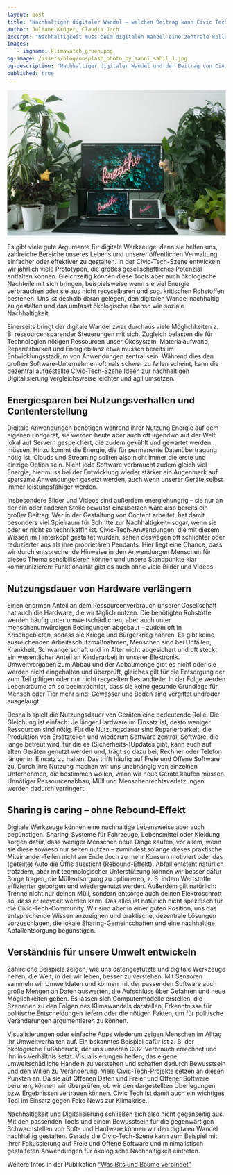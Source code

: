 ```yaml
---
layout: post
title: "Nachhaltiger digitaler Wandel – welchen Beitrag kann Civic Tech leisten?"
author: Juliane Krüger, Claudia Jach
excerpt: "Nachhaltigkeit muss beim digitalen Wandel eine zentrale Rolle spielen. Wir schauen uns u. a. die Faktoren Materialaufwand, Reparierbarkeit und Energiebilanz von Anwendungen an." 
images:
   - imgname: klimawatch_gruen.png
og-image: /assets/blog/unsplash_photo_by_sanni_sahil_1.jpg
og-description: "Nachhaltiger digitaler Wandel und der Beitrag von Civic Tech"
published: true
---
```

![unsplash_photo_by_sanni_sahil_1.jpg](/assets/blog/unsplash_photo_by_sanni_sahil_1.jpg)

Es gibt viele gute Argumente für digitale Werkzeuge, denn sie helfen uns, zahlreiche Bereiche unseres Lebens und unserer öffentlichen Verwaltung einfacher oder effektiver zu gestalten. In der Civic-Tech-Szene entwickeln wir jährlich viele Prototypen, die großes gesellschaftliches Potenzial entfalten können. Gleichzeitig können diese Tools aber auch ökologische Nachteile mit sich bringen, beispielsweise wenn sie viel Energie verbrauchen oder sie aus nicht recycelbaren und sog. kritischen Rohstoffen bestehen. Uns ist deshalb daran gelegen, den digitalen Wandel nachhaltig zu gestalten und das umfasst ökologische ebenso wie soziale Nachhaltigkeit. 

Einerseits bringt der digitale Wandel zwar durchaus viele Möglichkeiten z. B. ressourcensparender Steuerungen mit sich. Zugleich belasten die für Technologien nötigen Ressourcen unser Ökosystem. Materialaufwand, Reparierbarkeit und Energiebilanz etwa müssen bereits im Entwicklungsstadium von Anwendungen zentral sein. Während dies den großen Software-Unternehmen oftmals schwer zu fallen scheint, kann die dezentral aufgestellte Civic-Tech-Szene Ideen zur nachhaltigen Digitalisierung vergleichsweise leichter und agil umsetzen.

## Energiesparen bei Nutzungsverhalten und Contenterstellung

Digitale Anwendungen benötigen während ihrer Nutzung Energie auf dem eigenen Endgerät, sie werden heute aber auch oft irgendwo auf der Welt lokal auf Servern gespeichert, die zudem gekühlt und gewartet werden müssen. Hinzu kommt die Energie, die für permanente Datenübertragung nötig ist. Clouds und Streaming sollten also nicht immer die erste und einzige Option sein. Nicht jede Software verbraucht zudem gleich viel Energie, hier muss bei der Entwicklung wieder stärker ein Augenmerk auf sparsame Anwendungen gesetzt werden, auch wenn unserer Geräte selbst immer leistungsfähiger werden. 

Insbesondere Bilder und Videos sind außerdem energiehungrig – sie nur an der ein oder anderen Stelle bewusst einzusetzen wäre also bereits ein großer Beitrag. Wer in der Gestaltung von Content arbeitet, hat damit besonders viel Spielraum für Schritte zur Nachhaltigkeit– sogar, wenn sie oder er nicht so technikaffin ist. Civic-Tech-Anwendungen, die mit diesem Wissen im Hinterkopf gestaltet wurden, sehen deswegen oft schlichter oder reduzierter aus als ihre proprietären Pendants. Hier liegt eine Chance, dass wir durch entsprechende Hinweise in den Anwendungen Menschen für dieses Thema sensibilisieren können und unsere Standpunkte klar kommunizieren: Funktionalität gibt es auch ohne viele Bilder und Videos.

## Nutzungsdauer von Hardware verlängern

Einen enormen Anteil an dem Ressourcenverbrauch unserer Gesellschaft hat auch die Hardware, die wir täglich nutzen. Die benötigten Rohstoffe werden häufig unter umweltschädlichen, aber auch unter menschenunwürdigen Bedingungen abgebaut – zudem oft in Krisengebieten, sodass sie Kriege und Bürgerkrieg nähren. Es gibt keine ausreichenden Arbeitsschutzmaßnahmen, Menschen sind bei Unfällen, Krankheit, Schwangerschaft und im Alter nicht abgesichert und oft steckt ein wesentlicher Anteil an Kinderarbeit in unserer Elektronik. Umweltvorgaben zum Abbau und der Abbaumenge gibt es nicht oder sie werden nicht eingehalten und überprüft, gleiches gilt für die Entsorgung der zum Teil giftigen oder nur nicht recycelten Bestandteile. In der Folge werden Lebensräume oft so beeinträchtigt, dass sie keine gesunde Grundlage für Mensch oder Tier mehr sind: Gewässer und Böden sind vergiftet und/oder ausgelaugt. 

Deshalb spielt die Nutzungsdauer von Geräten eine bedeutende Rolle. Die Gleichung ist einfach: Je länger Hardware im Einsatz ist, desto weniger Ressourcen sind nötig. Für die Nutzungsdauer sind Reparierbarkeit, die Produktion von Ersatzteilen und wiederum Software zentral: Software, die lange betreut wird, für die es (Sicherheits-)Updates gibt, kann auch auf alten Geräten genutzt werden und, trägt so dazu bei, Rechner oder Telefon länger im Einsatz zu halten. Das trifft häufig auf Freie und Offene Software zu. Durch ihre Nutzung machen wir uns unabhängig von einzelnen Unternehmen, die bestimmen wollen, wann wir neue Geräte kaufen müssen. Unnötiger Ressourcenabbau, Müll und Menschenrechtsverletzungen werden dadurch verringert. 

## Sharing is caring – ohne Rebound-Effekt

Digitale Werkzeuge können eine nachhaltige Lebensweise aber auch begünstigen. Sharing-Systeme für Fahrzeuge, Lebensmittel oder Kleidung sorgen dafür, dass weniger Menschen neue Dinge kaufen, vor allem, wenn sie diese sowieso nur selten nutzen – zumindest solange dieses praktische Miteinander-Teilen nicht am Ende doch zu mehr Konsum motiviert oder das (geteilte) Auto die Öffis aussticht (Rebound-Effekt). Abfall entsteht natürlich trotzdem, aber mit technologischer Unterstützung können wir besser dafür Sorge tragen, die Müllentsorgung zu optimieren, z. B. indem Wertstoffe effizienter geborgen und wiedergenutzt werden. Außerdem gilt natürlich: Trenne nicht nur deinen Müll, sondern entsorge auch deinen Elektroschrott so, dass er recycelt werden kann. Das alles ist natürlich nicht spezifisch für die Civic-Tech-Community. Wir sind aber in einer guten Position, uns das entsprechende Wissen anzueignen und praktische, dezentrale Lösungen vorzuschlagen, die lokale Sharing-Gemeinschaften und eine nachhaltige Abfallentsorgung begünstigen.

## Verständnis für unsere Umwelt entwickeln

Zahlreiche Beispiele zeigen, wie uns datengestützte und digitale Werkzeuge helfen, die Welt, in der wir leben, besser zu verstehen: Mit Sensoren sammeln wir Umweltdaten und können mit der passenden Software auch große Mengen an Daten auswerten, die Aufschluss über Gefahren und neue Möglichkeiten geben. Es lassen sich Computermodelle erstellen, die Szenarien zu den Folgen des Klimawandels darstellen, Erkenntnisse für politische Entscheidungen liefern oder die nötigen Fakten, um für politische Veränderungen argumentieren zu können.

Visualisierungen oder einfache Apps wiederum zeigen Menschen im Alltag ihr Umweltverhalten auf. Ein bekanntes Beispiel dafür ist z. B. der ökologische Fußabdruck, der uns unseren CO2-Verbrauch errechnet und ihn ins Verhältnis setzt. Visualisierungen helfen, das eigene umweltschädliche Handeln zu verstehen und schaffen dadurch Bewusstsein und den Willen zu Veränderung. Viele Civic-Tech-Projekte setzen an diesen Punkten an. Da sie auf Offenen Daten und Freier und Offener Software beruhen, können wir überprüfen, ob wir den dargestellten Überlegungen bzw. Ergebnissen vertrauen können. Civic Tech ist damit auch ein wichtiges Tool im Einsatz gegen Fake News zur Klimakrise.

Nachhaltigkeit und Digitalisierung schließen sich also nicht gegenseitig aus. Mit den passenden Tools und einem Bewusstsein für die gegenwärtigen Schwachstellen von Soft- und Hardware können wir den digitalen Wandel nachhaltig gestalten. Gerade die Civic-Tech-Szene kann zum Beispiel mit ihrer Fokussierung auf Freie und Offene Software und minimalistisch gestalteten Anwendungen für ökologische Nachhaltigkeit eintreten.

Weitere Infos in der Publikation ["Was Bits und Bäume verbindet"](https://www.oekom.de/buch/was-bits-und-baeume-verbindet-9783962381493?p=1)
